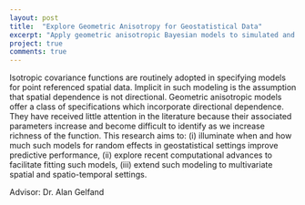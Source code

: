 ```yaml
---
layout: post
title:  "Explore Geometric Anisotropy for Geostatistical Data"
excerpt: "Apply geometric anisotropic Bayesian models to simulated and real point referenced spatial datasets."
project: true
comments: true
---
```



Isotropic covariance functions are routinely adopted in specifying models for point referenced spatial data.  Implicit in such modeling is the assumption that spatial dependence is not directional.  Geometric anisotropic models offer a class of specifications which incorporate directional dependence.  They have received little attention in the literature because their associated parameters increase and become difficult to identify as we increase richness of the function. This research aims to: (i) illuminate when and how much such models for random effects in geostatistical settings improve predictive performance, (ii) explore recent computational advances to facilitate fitting such models, (iii) extend such modeling to multivariate spatial and spatio-temporal settings.

Advisor: Dr. Alan Gelfand